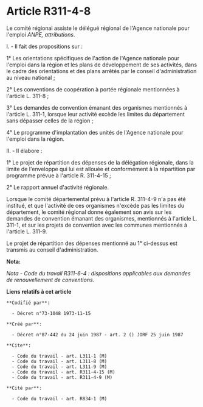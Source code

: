 # Article R311-4-8

Le comité régional assiste le délégué régional de l'Agence nationale pour l'emploi *ANPE, attributions*.

I. - Il fait des propositions sur :

1° Les orientations spécifiques de l'action de l'Agence nationale pour l'emploi dans la région et les plans de développement
de ses activités, dans le cadre des orientations et des plans arrêtés par le conseil d'administration au niveau national ;

2° Les conventions de coopération à portée régionale mentionnées à l'article L. 311-8 ;

3° Les demandes de convention émanant des organismes mentionnés à l'article L. 311-1, lorsque leur activité excède les
limites du département sans dépasser celles de la région ;

4° Le programme d'implantation des unités de l'Agence nationale pour l'emploi dans la région.

II. - Il élabore :

1° Le projet de répartition des dépenses de la délégation régionale, dans la limite de l'enveloppe qui lui est allouée et
conformément à la répartition par programme prévue à l'article R. 311-4-15 ;

2° Le rapport annuel d'activité régionale.

Lorsque le comité départemental prévu à l'article R. 311-4-9 n'a pas été institué, et que l'activité de ces organismes
n'excède pas les limites du département, le comité régional donne également son avis sur les demandes de convention émanant
des organismes, mentionnés à l'article L. 311-1, et sur les projets de convention avec les communes mentionnés à l'article L.
311-9.

Le projet de répartition des dépenses mentionné au 1° ci-dessus est transmis au conseil d'administration.

**Nota:**

*Nota - Code du travail R311-6-4 : dispositions applicables aux demandes de renouvellement de conventions.*

**Liens relatifs à cet article**

	**Codifié par**:

	  - Décret n°73-1048 1973-11-15

	**Créé par**:

	  - Décret n°87-442 du 24 juin 1987 - art. 2 () JORF 25 juin 1987

	**Cite**:

	  - Code du travail - art. L311-1 (M)
	  - Code du travail - art. L311-8 (M)
	  - Code du travail - art. L311-9 (M)
	  - Code du travail - art. R311-4-15 (M)
	  - Code du travail - art. R311-4-9 (M)

	**Cité par**:

	  - Code du travail - art. R834-1 (M)
